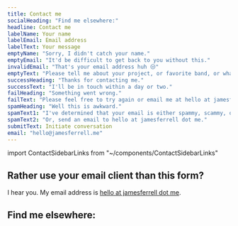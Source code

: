 ```yaml
---
title: Contact me
socialHeading: "Find me elsewhere:"
headline: Contact me
labelName: Your name
labelEmail: Email address
labelText: Your message
emptyName: "Sorry, I didn't catch your name."
emptyEmail: "It'd be difficult to get back to you without this."
invalidEmail: "That's your email address huh 😒"
emptyText: "Please tell me about your project, or favorite band, or whatever."
successHeading: "Thanks for contacting me."
successText: "I'll be in touch within a day or two."
failHeading: "Something went wrong."
failText: "Please feel free to try again or email me at hello at jamesferrell dot me."
spamHeading: "Well this is awkward."
spamText1: "I've determined that your email is either spammy, scammy, or vulgar. If you have good intentions, clean it up and try again."
spamText2: "Or, send an email to hello at jamesferrell dot me."
submitText: Initiate conversation
email: "hello@jamesferrell.me"
---
```

import ContactSidebarLinks from "~/components/ContactSidebarLinks"

## Rather use your email client than this form?

I hear you. My email address is [hello at jamesferrell dot me](mailto:&#104;&#101;&#108;&#108;&#111;&#064;&#106;&#097;&#109;&#101;&#115;&#102;&#101;&#114;&#114;&#101;&#108;&#108;&#046;&#109;&#101;).

## Find me elsewhere:

<ContactSidebarLinks />

